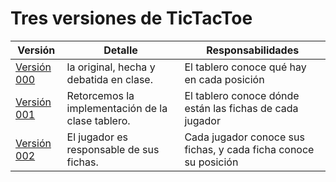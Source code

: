 # Tres versiones de TicTacToe

|Versión|Detalle|Responsabilidades
|-|-|-|
|[Versión 000](/src/masiasManuel/v000/README.md)|la original, hecha y debatida en clase.|El tablero conoce qué hay en cada posición
|[Versión 001](/src/masiasManuel/v001/README.md)|Retorcemos la implementación de la clase tablero.|El tablero conoce dónde están las fichas de cada jugador
|[Versión 002](/src/masiasManuel/v002/README.md)|El jugador es responsable de sus fichas.|Cada jugador conoce sus fichas, y cada ficha conoce su posición
